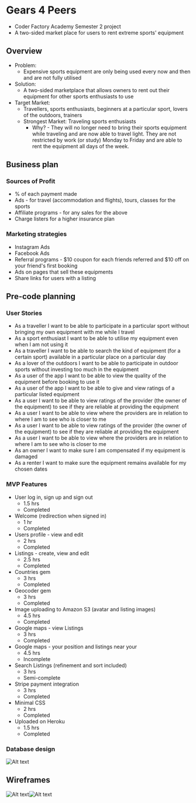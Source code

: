 # Gears 4 Peers
- Coder Factory Academy Semester 2 project
- A two-sided market place for users to rent extreme sports' equipment

## Overview
- Problem:
  * Expensive sports equipment are only being used every now and then and are not fully utilised
- Solution:
  * A two-sided marketplace that allows owners to rent out their equipment for other sports enthusiasts to use
- Target Market:
  * Travellers, sports enthusiasts, beginners at a particular sport, lovers of the outdoors, trainers
  * Strongest Market: Traveling sports enthusiasts
    * Why? - They will no longer need to bring their sports equipment while traveling and are now able to travel light. They are not restricted by work (or study) Monday to Friday and are able to rent the equipment all days of the week.

## Business plan
### Sources of Profit
- % of each payment made
- Ads - for travel (accommodation and flights), tours, classes for the sports
- Affiliate programs - for any sales for the above
- Charge listers for a higher insurance plan
### Marketing strategies
- Instagram Ads
- Facebook Ads
- Referral programs - $10 coupon for each friends referred and $10 off on your friend's first booking
- Ads on pages that sell these equipments
- Share links for users with a listing


## Pre-code planning
### User Stories
- As a traveller I want to be able to participate in a particular sport without bringing my own equipment with me while I travel
- As a sport enthusiast I want to be able to utilise my equipment even when I am not using it
- As a traveller I want to be able to search the kind of equipment (for a certain sport) available in a particular place on a particular day
- As a lover of the outdoors I want to be able to participate in outdoor sports without investing too much in the equipment
- As a user of the app I want to be able to view the quality of the equipment before booking to use it
- As a user of the app I want to be able to give and view ratings of a particular listed equipment
- As a user I want to be able to view ratings of the provider (the owner of the equipment) to see if they are reliable at providing the equipment
- As a user I want to be able to view where the providers are in relation to where I am to see who is closer to me
- As a user I want to be able to view ratings of the provider (the owner of the equipment) to see if they are reliable at providing the equipment
- As a user I want to be able to view where the providers are in relation to where I am to see who is closer to me
- As an owner I want to make sure I am compensated if my equipment is damaged
- As a renter I want to make sure the equipment remains available for my chosen dates

### MVP Features
- User log in, sign up and sign out
  * 1.5 hrs
  * Completed
- Welcome (redirection when signed in)
  * 1 hr
  * Completed
- Users profile - view and edit
  * 2 hrs
  * Completed
- Listings - create, view and edit
  * 2.5 hrs
  * Completed
- Countries gem
  * 3 hrs
  * Completed
- Geocoder gem
  * 3 hrs
  * Completed
- Image uploading to Amazon S3 (avatar and listing images)
  * 4.5 hrs
  * Completed
- Google maps - view Listings
  * 3 hrs
  * Completed
- Google maps - your position and listings near your
  * 4.5 hrs
  * Incomplete
- Search Listings (refinement and sort included)
  * 3 hrs
  * Semi-complete
- Stripe payment integration
  * 3 hrs
  * Completed
- Minimal CSS
  * 2 hrs
  * Completed
- Uploaded on Heroku
  * 1.5 hrs
  * Completed
### Database design
![Alt text](https://github.com/AnnSiapno/sports_rental/blob/master/images/database-design.png "Database design")
## Wireframes
![Alt text](https://github.com/AnnSiapno/sports_rental/blob/master/images/home-view-1-app-view.png "Homepage slider 1")![Alt text](https://github.com/AnnSiapno/sports_rental/blob/master/images/home-view-2-app-view.png "Homepage slider 2")
